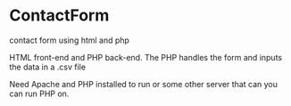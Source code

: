 # ContactForm
contact form using html and php


HTML front-end and PHP back-end. The PHP handles the form and inputs the data in a .csv file

Need Apache and PHP installed to run or some other server that can you can run PHP on.
